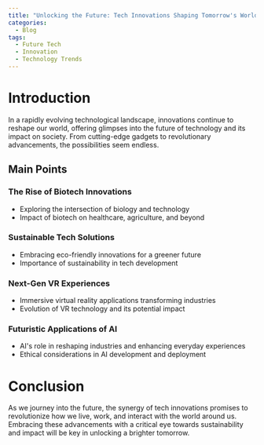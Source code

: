 ```yaml
---
title: "Unlocking the Future: Tech Innovations Shaping Tomorrow's World"
categories:
  - Blog
tags:
  - Future Tech
  - Innovation
  - Technology Trends
---
```


# Introduction
In a rapidly evolving technological landscape, innovations continue to reshape our world, offering glimpses into the future of technology and its impact on society. From cutting-edge gadgets to revolutionary advancements, the possibilities seem endless.

## Main Points
### The Rise of Biotech Innovations
- Exploring the intersection of biology and technology
- Impact of biotech on healthcare, agriculture, and beyond

### Sustainable Tech Solutions
- Embracing eco-friendly innovations for a greener future
- Importance of sustainability in tech development

### Next-Gen VR Experiences
- Immersive virtual reality applications transforming industries
- Evolution of VR technology and its potential impact

### Futuristic Applications of AI
- AI's role in reshaping industries and enhancing everyday experiences
- Ethical considerations in AI development and deployment

# Conclusion
As we journey into the future, the synergy of tech innovations promises to revolutionize how we live, work, and interact with the world around us. Embracing these advancements with a critical eye towards sustainability and impact will be key in unlocking a brighter tomorrow.